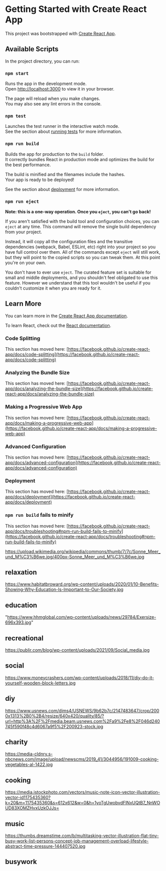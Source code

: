 # Getting Started with Create React App

This project was bootstrapped with [Create React App](https://github.com/facebook/create-react-app).

## Available Scripts

In the project directory, you can run:

### `npm start`

Runs the app in the development mode.\
Open [http://localhost:3000](http://localhost:3000) to view it in your browser.

The page will reload when you make changes.\
You may also see any lint errors in the console.

### `npm test`

Launches the test runner in the interactive watch mode.\
See the section about [running tests](https://facebook.github.io/create-react-app/docs/running-tests) for more information.

### `npm run build`

Builds the app for production to the `build` folder.\
It correctly bundles React in production mode and optimizes the build for the best performance.

The build is minified and the filenames include the hashes.\
Your app is ready to be deployed!

See the section about [deployment](https://facebook.github.io/create-react-app/docs/deployment) for more information.

### `npm run eject`

**Note: this is a one-way operation. Once you `eject`, you can't go back!**

If you aren't satisfied with the build tool and configuration choices, you can `eject` at any time. This command will remove the single build dependency from your project.

Instead, it will copy all the configuration files and the transitive dependencies (webpack, Babel, ESLint, etc) right into your project so you have full control over them. All of the commands except `eject` will still work, but they will point to the copied scripts so you can tweak them. At this point you're on your own.

You don't have to ever use `eject`. The curated feature set is suitable for small and middle deployments, and you shouldn't feel obligated to use this feature. However we understand that this tool wouldn't be useful if you couldn't customize it when you are ready for it.

## Learn More

You can learn more in the [Create React App documentation](https://facebook.github.io/create-react-app/docs/getting-started).

To learn React, check out the [React documentation](https://reactjs.org/).

### Code Splitting

This section has moved here: [https://facebook.github.io/create-react-app/docs/code-splitting](https://facebook.github.io/create-react-app/docs/code-splitting)

### Analyzing the Bundle Size

This section has moved here: [https://facebook.github.io/create-react-app/docs/analyzing-the-bundle-size](https://facebook.github.io/create-react-app/docs/analyzing-the-bundle-size)

### Making a Progressive Web App

This section has moved here: [https://facebook.github.io/create-react-app/docs/making-a-progressive-web-app](https://facebook.github.io/create-react-app/docs/making-a-progressive-web-app)

### Advanced Configuration

This section has moved here: [https://facebook.github.io/create-react-app/docs/advanced-configuration](https://facebook.github.io/create-react-app/docs/advanced-configuration)

### Deployment

This section has moved here: [https://facebook.github.io/create-react-app/docs/deployment](https://facebook.github.io/create-react-app/docs/deployment)

### `npm run build` fails to minify

This section has moved here: [https://facebook.github.io/create-react-app/docs/troubleshooting#npm-run-build-fails-to-minify](https://facebook.github.io/create-react-app/docs/troubleshooting#npm-run-build-fails-to-minify)



https://upload.wikimedia.org/wikipedia/commons/thumb/7/7c/Sonne_Meer_und_M%C3%B6we.jpg/400px-Sonne_Meer_und_M%C3%B6we.jpg
## relaxation

https://www.habitatbroward.org/wp-content/uploads/2020/01/10-Benefits-Showing-Why-Education-Is-Important-to-Our-Society.jpg
## education

"https://www.hhmglobal.com/wp-content/uploads/news/29784/Exersize-696x393.jpg" 
## recreational

https://publir.com/blog/wp-content/uploads/2021/09/Social_media.jpg
## social

https://www.moneycrashers.com/wp-content/uploads/2018/11/diy-do-it-yourself-wooden-block-letters.jpg
## diy

https://www.usnews.com/dims4/USNEWS/9b62b7c/2147483647/crop/2000x1313%2B0%2B4/resize/640x420/quality/85/?url=http%3A%2F%2Fmedia.beam.usnews.com%2Fa9%2Fe8%2F046d240745f590f48c4d6067a9f5%2F200923-stock.jpg
## charity

https://media-cldnry.s-nbcnews.com/image/upload/newscms/2019_41/3044956/191009-cooking-vegetables-al-1422.jpg
## cooking

https://media.istockphoto.com/vectors/music-note-icon-vector-illustration-vector-id1175435360?k=20&m=1175435360&s=612x612&w=0&h=1yoTgUwobvdFlNxUQtB7_NnWOUD83XOMZHvxUzkOJJs=
## music

https://thumbs.dreamstime.com/b/multitasking-vector-illustration-flat-tiny-busy-work-list-persons-concept-job-management-overload-lifestyle-abstract-time-pressure-144407520.jpg
## busywork